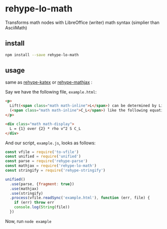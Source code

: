 # rehype-lo-math
Transforms math nodes with LibreOffice (writer) math syntax (simplier than AsciiMath)

## install

```sh
npm install --save rehype-lo-math
```

## usage

same as [rehype-katex](https://www.npmjs.com/package/rehype-katex) or [rehype-mathjax](https://www.npmjs.com/package/rehype-mathjax) :

Say we have the following file, `example.html`:

```html
<p>
  Lift(<span class="math math-inline">L</span>) can be determined by Lift Coefficient
  (<span class="math math-inline">C_L</span>) like the following equation.
</p>

<div class="math math-display">
  L = {1} over {2} * rho v^2 S C_L
</div>
```

And our script, `example.js`, looks as follows:

```js
const vfile = require('to-vfile')
const unified = require('unified')
const parse = require('rehype-parse')
const mathjax = require('rehype-lo-math')
const stringify = require('rehype-stringify')

unified()
  .use(parse, {fragment: true})
  .use(mathjax)
  .use(stringify)
  .process(vfile.readSync('example.html'), function (err, file) {
    if (err) throw err
    console.log(String(file))
  })
```

Now, run `node example` 
